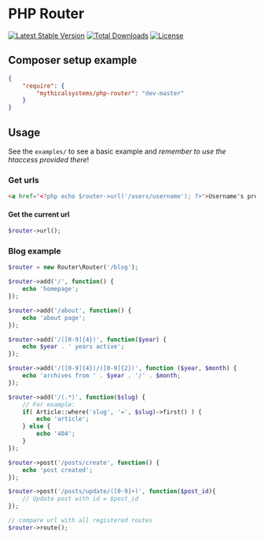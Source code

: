 # PHP Router

[![Latest Stable Version](https://poser.pugx.org/mythicalsystems/php-router/v/stable)](https://packagist.org/packages/mythicalsystems/php-router)
[![Total Downloads](https://poser.pugx.org/mythicalsystems/php-router/downloads)](https://packagist.org/packages/mythicalsystems/php-router)
[![License](https://poser.pugx.org/mythicalsystems/php-router/license)](https://packagist.org/packages/mythicalsystems/php-router)

## Composer setup example
```json
{
    "require": {
        "mythicalsystems/php-router": "dev-master"
    }
}
```

## Usage
See the `examples/` to see a basic example and *remember to use the htaccess provided there*!

### Get urls
```html
<a href="<?php echo $router->url('/users/username'); ?>">Username's profile</a>
```

#### Get the current url
```php
$router->url();
```

### Blog example
```php
$router = new Router\Router('/blog');

$router->add('/', function() {
	echo 'homepage';
});

$router->add('/about', function() {
	echo 'about page';
});

$router->add('/([0-9]{4})', function($year) {
	echo $year . ' years active';
});

$router->add('/([0-9]{4})/([0-9]{2})', function ($year, $month) {
	echo 'archives from ' . $year . '/' . $month;
});

$router->add('/(.*)', function($slug) {
	// For example:
	if( Article::where('slug', '=', $slug)->first() ) {
		echo 'article';
	} else {
		echo '404';
	}
});

$router->post('/posts/create', function() {
	echo 'post created';
});

$router->post('/posts/update/([0-9]+)', function($post_id){
	// Update post with id = $post_id
});

// compare url with all registered routes
$router->route();
```
